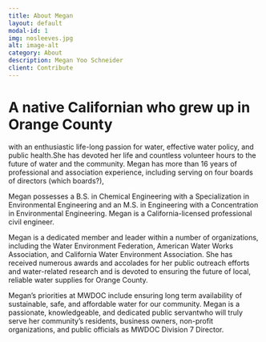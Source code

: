 ```yaml
---
title: About Megan
layout: default
modal-id: 1
img: nosleeves.jpg
alt: image-alt
category: About
description: Megan Yoo Schneider
client: Contribute 
---
```

# A native Californian who grew up in Orange County 

with an enthusiastic life-long passion for water, effective water policy, and public health.She has devoted her life and countless volunteer hours to the future of water and the community. Megan has more than 16 years of professional and association experience, including serving on four boards of directors (which boards?), 

Megan possesses a B.S. in Chemical Engineering with a Specialization in Environmental Engineering and an M.S. in Engineering with a Concentration in Environmental Engineering. Megan is a California-licensed professional civil engineer. 

Megan is a dedicated member and leader within a number of organizations, including the Water Environment Federation, American Water Works Association, and California Water Environment Association. She has received numerous awards and accolades for her public outreach efforts and water-related research and is devoted to ensuring the future of local, reliable water supplies for Orange County. 

Megan’s priorities at MWDOC include ensuring long term availability of sustainable, safe, and affordable water for our community. Megan is a passionate, knowledgeable, and dedicated public servantwho will truly serve her community’s residents, business owners, non-profit organizations, and public officials as MWDOC Division 7 Director.